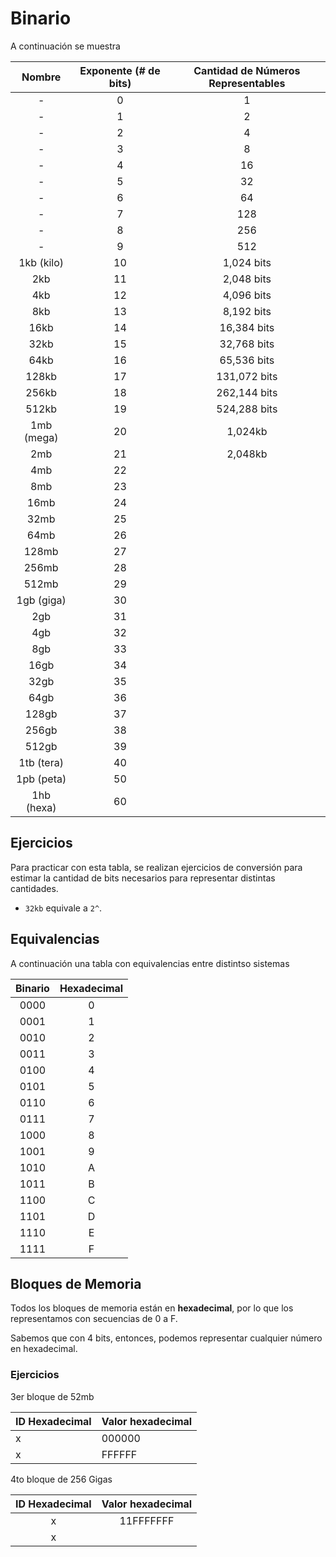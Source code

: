 # Binario

A continuación se muestra

|Nombre|Exponente (# de bits)|Cantidad de Números Representables|
|:---:|:---:|:---:|
|-|0|1|
|-|1|2|
|-|2|4|
|-|3|8|
|-|4|16|
|-|5|32|
|-|6|64|
|-|7|128|
|-|8|256|
|-|9|512|
|1kb (kilo)|10|1,024 bits|
|2kb|11|2,048 bits|
|4kb|12|4,096 bits|
|8kb|13|8,192 bits|
|16kb|14|16,384 bits|
|32kb|15|32,768 bits|
|64kb|16|65,536 bits|
|128kb|17|131,072 bits|
|256kb|18|262,144 bits|
|512kb|19|524,288 bits|
|1mb (mega)|20|1,024kb|
|2mb|21|2,048kb|
|4mb|22||
|8mb|23||
|16mb|24||
|32mb|25||
|64mb|26||
|128mb|27||
|256mb|28||
|512mb|29||
|1gb (giga)|30||
|2gb|31||
|4gb|32||
|8gb|33||
|16gb|34||
|32gb|35||
|64gb|36||
|128gb|37||
|256gb|38||
|512gb|39||
|1tb (tera)|40||
|1pb (peta)|50||
|1hb (hexa)|60||

## Ejercicios

Para practicar con esta tabla, se realizan ejercicios de conversión para
estimar la cantidad de bits necesarios para representar distintas cantidades.

- `32kb` equivale a `2^`.

## Equivalencias

A continuación una tabla con equivalencias entre distintso sistemas

|Binario|Hexadecimal|
|:---:|:---:|
|0000|0|
|0001|1|
|0010|2|
|0011|3|
|0100|4|
|0101|5|
|0110|6|
|0111|7|
|1000|8|
|1001|9|
|1010|A|
|1011|B|
|1100|C|
|1101|D|
|1110|E|
|1111|F|

## Bloques de Memoria

Todos los bloques de memoria están en **hexadecimal**, por lo que los representamos
con secuencias de 0 a F.

Sabemos que con 4 bits, entonces, podemos representar cualquier número en
hexadecimal.

### Ejercicios

3er bloque de 52mb

|ID Hexadecimal|Valor hexadecimal|
|---|---|
|x|000000|
|x|FFFFFF|

4to bloque de 256 Gigas

|ID Hexadecimal|Valor hexadecimal|
|:---:|:---:|
|x|11FFFFFFF
|x|



